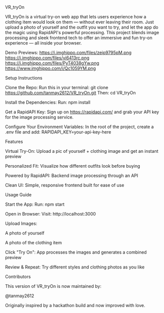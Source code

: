 VR_tryOn

VR_tryOn is a virtual try-on web app that lets users experience how a clothing item would look on them — without ever leaving their room. Just upload a photo of yourself and the outfit you want to try, and let the app do the magic using RapidAPI's powerful processing. This project blends image processing and sleek frontend tech to offer an immersive and fun try-on experience — all inside your browser.

Demo Previews:
https://i.imghippo.com/files/zeip9795pM.png
https://i.imghippo.com/files/yi6413rc.png
https://i.imghippo.com/files/PyT4038gYw.png
https://www.imghippo.com/i/Qc1059YM.png

Setup Instructions

Clone the Repo:
Run this in your terminal:
git clone https://github.com/tanmay2612/VR_tryOn.git
Then:
cd VR_tryOn

Install the Dependencies:
Run:
npm install

Get a RapidAPI Key:
Sign up on https://rapidapi.com/ and grab your API key for the image processing service.

Configure Your Environment Variables:
In the root of the project, create a .env file and add:
RAPIDAPI_KEY=your-api-key-here

Features

Virtual Try-On: Upload a pic of yourself + clothing image and get an instant preview

Personalized Fit: Visualize how different outfits look before buying

Powered by RapidAPI: Backend image processing through an API

Clean UI: Simple, responsive frontend built for ease of use

Usage Guide

Start the App:
Run: npm start

Open in Browser:
Visit: http://localhost:3000

Upload Images:

A photo of yourself

A photo of the clothing item

Click "Try On":
App processes the images and generates a combined preview

Review & Repeat:
Try different styles and clothing photos as you like

Contributors

This version of VR_tryOn is now maintained by:

@tanmay2612

Originally inspired by a hackathon build and now improved with love.

